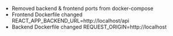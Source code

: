 - Removed backend & frontend ports from docker-compose
- Frontend Dockerfile changed REACT_APP_BACKEND_URL=http://localhost/api
- Backend Dockerfile changed REQUEST_ORIGIN=http://localhost